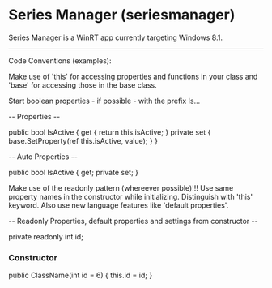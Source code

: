 Series Manager (seriesmanager)
=============

Series Manager is a WinRT app currently targeting Windows 8.1.


-----------------------------------------

Code Conventions (examples):

Make use of 'this' for accessing properties and functions in your class and 'base' for accessing those in the base class.

Start boolean properties - if possible - with the prefix Is...

-- Properties --

public bool IsActive
{
   get 
   { 
      return this.isActive;
   }
   private set 
   {
      base.SetProperty(ref this.isActive, value);
   }
}

-- Auto Properties --

public bool IsActive
{
   get;
   private set;
}



Make use of the readonly pattern (whereever possible)!!!
Use same property names in the constructor while initializing. Distinguish with 'this' keyword. Also use new language features like 'default properties'.

-- Readonly Properties, default properties and settings from constructor --

private readonly int id;
### Constructor ###
public ClassName(int id = 6)
{
   this.id = id;
}
